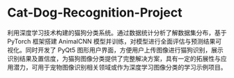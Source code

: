 # Cat-Dog-Recognition-Project
利用深度学习技术构建的猫狗分类系统。通过数据统计分析了解数据集分布，基于 PyTorch 框架搭建 AnimalCNN 模型并训练，对模型进行全面评估与预测结果可视化。同时开发了 PyQt5 图形用户界面，方便用户上传图像进行猫狗识别，展示识别结果及置信度，为猫狗图像分类提供了完整解决方案，具有一定的拓展性与应用潜力，可用于宠物图像识别相关领域或作为深度学习图像分类的学习示例项目。
